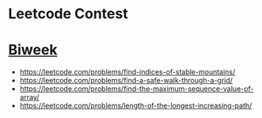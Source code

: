# Leetcode Contest

# [Biweek](https://leetcode.com/contest/biweekly-contest-139/)

- https://leetcode.com/problems/find-indices-of-stable-mountains/
- https://leetcode.com/problems/find-a-safe-walk-through-a-grid/
- https://leetcode.com/problems/find-the-maximum-sequence-value-of-array/
- https://leetcode.com/problems/length-of-the-longest-increasing-path/